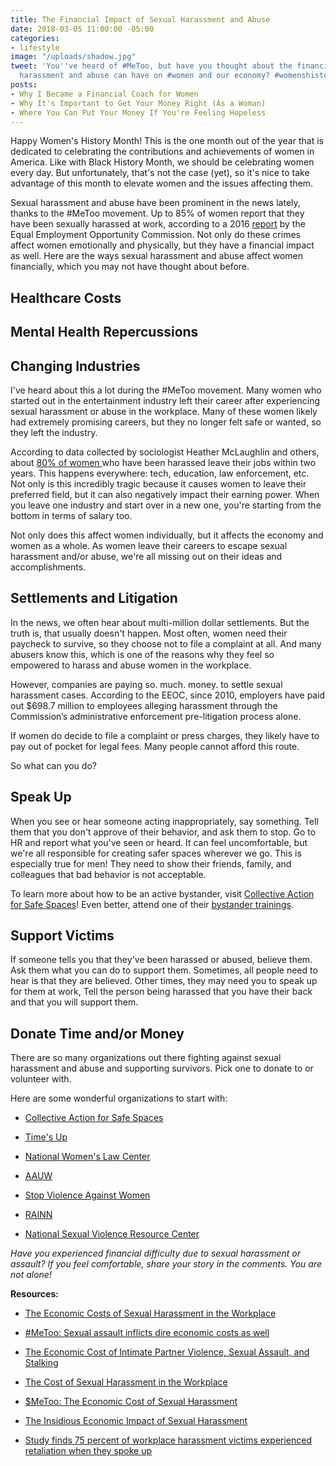 ```yaml
---
title: The Financial Impact of Sexual Harassment and Abuse
date: 2018-03-05 11:00:00 -05:00
categories:
- lifestyle
image: "/uploads/shadow.jpg"
tweet: 'You''ve heard of #MeToo, but have you thought about the financial impact sexual
  harassment and abuse can have on #women and our economy? #womenshistorymonth '
posts:
- Why I Became a Financial Coach for Women
- Why It's Important to Get Your Money Right (As a Woman)
- Where You Can Put Your Money If You're Feeling Hopeless
---
```


Happy Women's History Month! This is the one month out of the year that is dedicated to celebrating the contributions and achievements of women in America. Like with Black History Month, we should be celebrating women every day. But unfortunately, that's not the case (yet), so it's nice to take advantage of this month to elevate women and the issues affecting them.

Sexual harassment and abuse have been prominent in the news lately, thanks to the #MeToo movement. Up to 85% of women report that they have been sexually harassed at work, according to a 2016 [report](https://www.eeoc.gov/eeoc/task_force/harassment/upload/report.pdf) by the Equal Employment Opportunity Commission. Not only do these crimes affect women emotionally and physically, but they have a financial impact as well. Here are the ways sexual harassment and abuse affect women financially, which you may not have thought about before.

## Healthcare Costs

## Mental Health Repercussions

## Changing Industries

I've heard about this a lot during the #MeToo movement. Many women who started out in the entertainment industry left their career after experiencing sexual harassment or abuse in the workplace. Many of these women likely had extremely promising careers, but they no longer felt safe or wanted, so they left the industry.

According to data collected by sociologist Heather McLaughlin and others, about [80% of women ](https://workinprogress.oowsection.org/2017/08/17/the-cost-of-sexual-harassment/)who have been harassed leave their jobs within two years. This happens everywhere: tech, education, law enforcement, etc. Not only is this incredibly tragic because it causes women to leave their preferred field, but it can also negatively impact their earning power. When you leave one industry and start over in a new one, you're starting from the bottom in terms of salary too.

Not only does this affect women individually, but it affects the economy and women as a whole. As women leave their careers to escape sexual harassment and/or abuse, we're all missing out on their ideas and accomplishments.

## Settlements and Litigation

In the news, we often hear about multi-million dollar settlements. But the truth is, that usually doesn't happen. Most often, women need their paycheck to survive, so they choose not to file a complaint at all. And many abusers know this, which is one of the reasons why they feel so empowered to harass and abuse women in the workplace.

However, companies are paying so. much. money. to settle sexual harassment cases. According to the EEOC, since 2010, employers have paid out $698.7 million to employees alleging harassment through the Commission’s administrative enforcement pre-litigation process alone. 

If women do decide to file a complaint or press charges, they likely have to pay out of pocket for legal fees. Many people cannot afford this route.

So what can you do?

## Speak Up

When you see or hear someone acting inappropriately, say something. Tell them that you don't approve of their behavior, and ask them to stop. Go to HR and report what you've seen or heard. It can feel uncomfortable, but we're all responsible for creating safer spaces wherever we go. This is especially true for men! They need to show their friends, family, and colleagues that bad behavior is not acceptable.

To learn more about how to be an active bystander, visit [Collective Action for Safe Spaces](http://www.collectiveactiondc.org/)! Even better, attend one of their [bystander trainings](http://www.collectiveactiondc.org/our-work/trainings-workshops/).

## Support Victims

If someone tells you that they've been harassed or abused, believe them. Ask them what you can do to support them. Sometimes, all people need to hear is that they are believed. Other times, they may need you to speak up for them at work, Tell the person being harassed that you have their back and that you will support them. 

## Donate Time and/or Money

There are so many organizations out there fighting against sexual harassment and abuse and supporting survivors. Pick one to donate to or volunteer with. 

Here are some wonderful organizations to start with:

* [Collective Action for Safe Spaces](http://www.collectiveactiondc.org/)

* [Time's Up](https://www.timesupnow.com/)

* [National Women's Law Center](https://nwlc.org/)

* [AAUW](https://www.aauw.org/what-we-do/legal-resources/know-your-rights-at-work/workplace-sexual-harassment/)

* [Stop Violence Against Women](http://www.stopvaw.org/Stop_Violence_Against_Women)

* [RAINN](https://www.rainn.org/)

* [National Sexual Violence Resource Center](https://www.nsvrc.org/)

*Have you experienced financial difficulty due to sexual harassment or assault? If you feel comfortable, share your story in the comments. You are not alone!*

**Resources:**

* [The Economic Costs of Sexual Harassment in the Workplace](http://mnnow.org/the-economic-costs-of-sexual-harassment-in-the-workplace/)

* [#MeToo: Sexual assault inflicts dire economic costs as well](http://thehill.com/opinion/finance/357137-metoo-sexual-assault-inflicts-dire-economic-costs-as-well)

* [The Economic Cost of Intimate Partner Violence, Sexual Assault, and Stalking](https://iwpr.org/publications/economic-cost-intimate-partner-violence-sexual-assault-stalking/)

* [The Cost of Sexual Harassment in the Workplace](https://www.yourerc.com/blog/post/the-cost-of-sexual-harassment-in-the-workplace.aspx)

* [$MeToo: The Economic Cost of Sexual Harassment](https://www.ineteconomics.org/research/research-papers/metoo-the-economic-cost-of-sexual-harassment)

* [The Insidious Economic Impact of Sexual Harassment](https://hbr.org/2017/11/the-insidious-economic-impact-of-sexual-harassment)

* [Study finds 75 percent of workplace harassment victims experienced retaliation when they spoke up](https://www.vox.com/identities/2017/10/15/16438750/weinstein-sexual-harassment-facts)